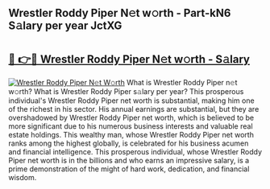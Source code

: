 ## Wrestler Roddy Piper N𝚎t w𝚘rth - Part-kN6 S𝚊lary per year JctXG

# <h2><a href="http://gc3lxj.nevu.top/?p=Wrestler+Roddy+Piper">🔗 👉🔴 Wrestler Roddy Piper N𝚎t w𝚘rth - S𝚊lary</a></h2>

[![Wrestler Roddy Piper N𝚎t W𝚘rth](https://i.imgur.com/Oavwk0R.jpeg)](http://gc3lxj.nevu.top/?p=Wrestler+Roddy+Piper)
What is Wrestler Roddy Piper n𝚎t w𝚘rth? What is Wrestler Roddy Piper s𝚊lary per year?
This prosperous individual's Wrestler Roddy Piper net worth is substantial, making him one of the richest in his sector. His annual earnings are substantial, but they are overshadowed by Wrestler Roddy Piper net worth, which is believed to be more significant due to his numerous business interests and valuable real estate holdings. This wealthy man, whose Wrestler Roddy Piper net worth ranks among the highest globally, is celebrated for his business acumen and financial intelligence. This prosperous individual, whose Wrestler Roddy Piper net worth is in the billions and who earns an impressive salary, is a prime demonstration of the might of hard work, dedication, and financial wisdom.
